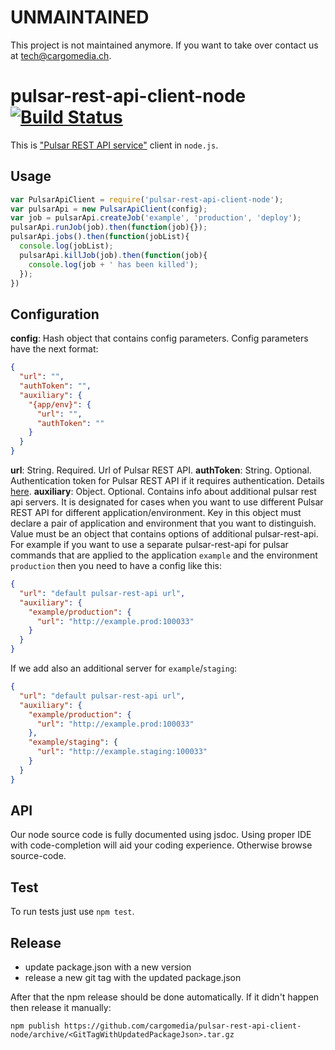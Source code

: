 UNMAINTAINED
============
This project is not maintained anymore.
If you want to take over contact us at tech@cargomedia.ch.

pulsar-rest-api-client-node [![Build Status](https://travis-ci.org/cargomedia/pulsar-rest-api-client-node.svg?branch=master)](https://travis-ci.org/cargomedia/pulsar-rest-api-client-node)
===========================

This is ["Pulsar REST API service"](https://github.com/cargomedia/pulsar-rest-api) client in `node.js`.

## Usage
```js
var PulsarApiClient = require('pulsar-rest-api-client-node');
var pulsarApi = new PulsarApiClient(config);
var job = pulsarApi.createJob('example', 'production', 'deploy');
pulsarApi.runJob(job).then(function(job){});
pulsarApi.jobs().then(function(jobList){
  console.log(jobList);
  pulsarApi.killJob(job).then(function(job){
    console.log(job + ' has been killed');
  });
})
```

## Configuration
**config**: Hash object that contains config parameters. Config parameters have the next format:

```json
{
  "url": "",
  "authToken": "",
  "auxiliary": {
    "{app/env}": {
      "url": "",
      "authToken": ""
    }
  }
}
```

**url**: String. Required. Url of Pulsar REST API.
**authToken**: String. Optional. Authentication token for Pulsar REST API if it requires authentication. Details [here](https://github.com/cargomedia/pulsar-rest-api#authentication).
**auxiliary**: Object. Optional. Contains info about additional pulsar rest api servers. It is designated for cases when you want to use different Pulsar REST API for different application/environment. Key in this object must declare a pair of application and environment that you want to distinguish. Value must be an object that contains options of additional pulsar-rest-api. For example if you want to use a separate pulsar-rest-api for pulsar commands that are applied to the application `example` and the environment `production` then you need to have a config like this:

```json
{
  "url": "default pulsar-rest-api url",
  "auxiliary": {
    "example/production": {
      "url": "http://example.prod:100033"
    }
  }
}
```

If we add also an additional server for `example`/`staging`:
```json
{
  "url": "default pulsar-rest-api url",
  "auxiliary": {
    "example/production": {
      "url": "http://example.prod:100033"
    },
    "example/staging": {
      "url": "http://example.staging:100033"
    }
  }
}
```

## API
Our node source code is fully documented using jsdoc. Using proper IDE with code-completion will aid your coding experience. Otherwise browse source-code.

## Test
To run tests just use `npm test`.

## Release
 - update package.json with a new version
 - release a new git tag with the updated package.json

After that the npm release should be done automatically. If it didn't happen then release it manually:
```
npm publish https://github.com/cargomedia/pulsar-rest-api-client-node/archive/<GitTagWithUpdatedPackageJson>.tar.gz
```
